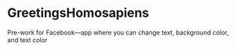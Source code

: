# GreetingsHomosapiens
Pre-work for Facebook—app where you can change text, background color, and text color
